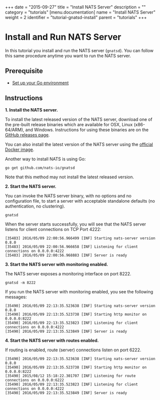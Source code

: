 +++
date = "2015-09-27"
title = "Install NATS Server"
description = ""
category = "tutorials"
[menu.documentation]
  name = "Install NATS Server"
  weight = 2
  identifier = "tutorial-gnatsd-install"
  parent = "tutorials"
+++

# Install and Run NATS Server

In this tutorial you install and run the NATS server (`gnatsd`). You can follow this same procedure anytime you want to run the NATS server.

## Prerequisite

- [Set up your Go environment](/documentation/tutorials/go-install/)

## Instructions

**1. Install the NATS server.**

To install the latest released version of the NATS server, download one of the pre-built release binaries which are available for OSX, Linux (x86-64/ARM), and Windows. Instructions for using these binaries are on the [GitHub releases page](https://github.com/nats-io/gnatsd/releases). 

You can also install the latest version of the NATS server using the [official Docker image](https://hub.docker.com/_/nats/).

Another way to install NATS is using Go:

```
go get github.com/nats-io/gnatsd
```

Note that this method may not install the latest released version.

**2. Start the NATS server.**

You can invoke the NATS server binary, with no options and no configuration file, to start a server with acceptable standalone defaults (no authentication, no clustering).

```
gnatsd
```

When the server starts successfully, you will see that the NATS server listens for client connections on TCP Port 4222:

```
[35483] 2016/05/09 22:00:56.966499 [INF] Starting nats-server version 0.8.0
[35483] 2016/05/09 22:00:56.966658 [INF] Listening for client connections on 0.0.0.0:4222
[35483] 2016/05/09 22:00:56.968883 [INF] Server is ready
```

**3. Start the NATS server with monitoring enabled.**

The NATS server exposes a monitoring interface on port 8222.

```
gnatsd -m 8222
```

If you run the NATS server with monitoring enabled, you see the following messages:

```
[35490] 2016/05/09 22:13:35.523638 [INF] Starting nats-server version 0.8.0
[35490] 2016/05/09 22:13:35.523738 [INF] Starting http monitor on 0.0.0.0:8222
[35490] 2016/05/09 22:13:35.523823 [INF] Listening for client connections on 0.0.0.0:4222
[35490] 2016/05/09 22:13:35.523849 [INF] Server is ready
```

**4. Start the NATS server with routes enabled.**

If routing is enabled, route (server) connections listen on port 6222.

```
[35490] 2016/05/09 22:13:35.523638 [INF] Starting nats-server version 0.8.0
[35490] 2016/05/09 22:13:35.523738 [INF] Starting http monitor on 0.0.0.0:8222
[35490] 2015/08/12 15:18:22.301707 [INF] Listening for route connections on 0.0.0.0:6222
[35490] 2016/05/09 22:13:35.523823 [INF] Listening for client connections on 0.0.0.0:4222
[35490] 2016/05/09 22:13:35.523849 [INF] Server is ready
```
